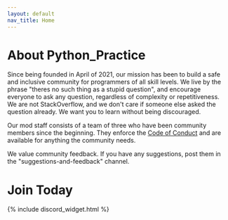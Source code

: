 ```yaml
---
layout: default
nav_title: Home
---
```


# About Python_Practice
Since being founded in April of 2021, our mission has
been to build a safe and inclusive community for programmers of all skill levels.
We live by the phrase "theres no such thing as a stupid question", and encourage 
everyone to ask any question, regardless of complexity or repetitiveness.
We are not StackOverflow, and we don't care if someone else asked the question already.
We want you to learn without being discouraged.

Our mod staff consists of a team of three who have been community members since 
the beginning. They enforce the [Code of Conduct](/code-of-conduct) and are available for anything the
community needs.

We value community feedback. If you have any suggestions, post them in the "suggestions-and-feedback" channel.

# Join Today
{% include discord_widget.html %}
